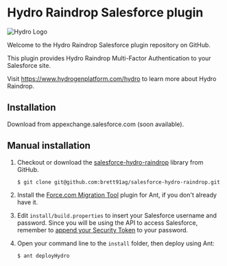 # Hydro Raindrop Salesforce plugin 

![Hydro Logo](https://i.imgur.com/slcCepB.png)

Welcome to the Hydro Raindrop Salesforce plugin repository on GitHub.

This plugin provides Hydro Raindrop Multi-Factor Authentication to your Salesforce site.

Visit https://www.hydrogenplatform.com/hydro to learn more about Hydro Raindrop. 

## Installation

Download from appexchange.salesforce.com (soon available).

## Manual installation

1. Checkout or download the [salesforce-hydro-raindrop](https://github.com/brett91ag/salesforce-hydro-raindrop) library from GitHub.

    ```bash
    $ git clone git@github.com:brett91ag/salesforce-hydro-raindrop.git
    ```

1. Install the [Force.com Migration Tool](http://www.salesforce.com/us/developer/docs/daas/Content/forcemigrationtool_install.htm) plugin for Ant, if you don't already have it.

1. Edit `install/build.properties` to insert your Salesforce username and password.  Since you will be using the API to access Salesforce, remember to [append your Security Token](https://developer.salesforce.com/docs/atlas.en-us.api.meta/api/sforce_api_concepts_security.htm#logintoken) to your password.

1. Open your command line to the `install` folder, then deploy using Ant:

    ```bash
    $ ant deployHydro
    ```